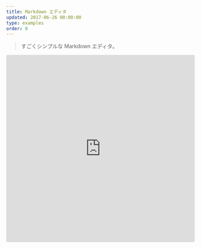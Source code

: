 ```yaml
---
title: Markdown エディタ
updated: 2017-06-26 00:00:00
type: examples
order: 0
---
```


> すごくシンプルな Markdown エディタ。

<iframe src="https://codesandbox.io/embed/github/vuejs/vuejs.org/tree/master/src/v2/examples/vue-20-markdown-editor?codemirror=1&hidedevtools=1&hidenavigation=1&theme=light" style="width:100%; height:500px; border:0; border-radius: 4px; overflow:hidden;" title="vue-20-template-compilation" allow="geolocation; microphone; camera; midi; vr; accelerometer; gyroscope; payment; ambient-light-sensor; encrypted-media; usb" sandbox="allow-modals allow-forms allow-popups allow-scripts allow-same-origin"></iframe>
